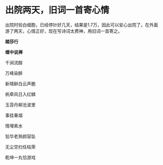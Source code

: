 出院两天，旧词一首寄心情
====

			

出院时验白细胞，已经停针好几天，结果是1.7万，因此可以安心出院了。在外面游了两天，心情正好，现在写诗词太费神，用旧词一首寄之。

**踏莎行**

**缠中说禅**

千涧流酲

万峰染醉

新晴鲜白云声脆

帆牵风日入红鳞

玉苔丹柳沧波里

事挂春烟

情埋素水

铅华老熟颜容坠

无尘空扫任枯荣

乾坤一丸恰游戏
